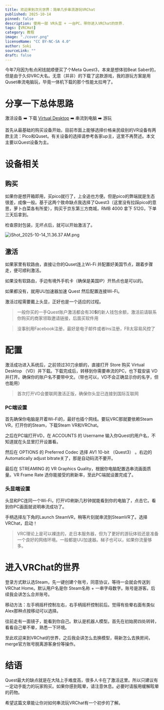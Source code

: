```yaml
---
title: 欢迎来到次元世界：简单几步串流游玩VRChat
published: 2025-10-14
pinned: false
description: 使用一部 VR头显 + 一台PC，带你进入VRChat的世界.
tags: [VRCHat]
category: 教程
image: "./cover.png"
licenseName: "CC BY-NC-SA 4.0"
author: Soki
sourceLink: ""
draft: false
---
```


今年7月因为有点闲钱就顺便买了个Meta Quest3，本来是想体验Beat Saber的，但是由于久仰VRC大名。无意（并非）的下载了这款游戏，我的游玩方案是用Quset串流电脑玩，毕竟一体机下载的那个性能太拉垮了。

# 分享一下总体思路

激活设备 ➡️ 下载 [Virtual Desktop](https://www.vrdesktop.net/) ➡️ 串流到电脑 ➡️ 游玩

首先从最基础的购买设备开始，目前市面上能够选择价格亲民级别的VR设备有两款主流：Pico和Quset。有关设备的选择请参考各家up主，这里不再赘述。本文主要以Quest设备为主。

# 设备相关

## 购买

如果你是想开箱即用，买pico就行了，上全追也方便。但是pico的弊端就是生态很差，成像一般。基于这两个致命缺点我选择了Quest3（这里没有拉踩pico的意思，萝卜白菜各有所爱），购买于京东第三方商城，RMB 4000 拿下 512G，下单三天后拿到。

检查原封包装，无坏点后，就可以开始激活了。

![iShot_2025-10-14_11.36.37 AM.png](https://p.ipic.vip/jdn2pa.png)

## 激活

如果家里有软路由，直接让你的Quset连上Wi-Fi 并配置好美国节点，跟着步骤走，便可顺利激活。

如果没有软路由，手边有境外手机卡（确保是美国IP）开热点也是可以的。

如果都没有，就用UU加速器加速 Quest 然后配置连接Wi-Fi。

激活过程需要戴上头显，正好也是一个适应的过程。

> 一般你买的一手Quest账户激活都会有30💲的新人钱包余额，激活前请联系你购买的商家领取邀请链接，后面买软件用
> 

> 没事别用Facebook注册，最好是电子邮件或者Ins注册，FB太容易风控了
> 

# 配置

激活成功进入系统后，之前领过30刀余额的，直接打开 Store 购买 Virtual Desktop （VD）并下载。下载完成后，转移到你需要串流的PC，也下载安装 VD 并打开。确保你的账户名不要带中文。（带也可以，VD不会正确显示你的名字，但也能用）

> 首次打开VD会要联网激活正版，确保你头显已连接到国际互联网
> 

### PC端设置

首先确保你电脑是开着Wi-Fi的，最好也插个网线。要玩VRC那就要依赖Steam VR，打开你的Steam，下载Steam VR和VRChat。

之后在PC端打开VD，在 ACCOUNTS 的 Username 输入你Quest的用户名，不知道就在头显里打开设置看。

然后在 OPTIONS 的 Preferred Codec 选择 AV1 10-bit （Quest3） 。右边的Automatically adjust bitrate关了，那是自动码流不要开。

最后在 STREAMING 的 VR Graphics Quality，根据你电脑配置选串流画面质量。VR Frame Rate 选你能接受的刷新率，至此PC端就设置完成了。

### 头显端设置

头显和PC连同一个Wi-Fi，打开VD刷新几秒钟就能看到你的电脑了，点击它。看到你PC画面就说明串流成功了。

手柄选择左下角的Launch SteamVR，稍等片刻就串流到SteamVR了。选择VRChat，启动！

> VRC理论上是可以裸连的，走日本服务器，但为了更好的游玩体验还是准备一个良好的网络环境。一般都是UU加速器。梯子也可以，如果你流量够多。
> 

# 进入VRChat的世界

登录方式默认选Steam，先一键创建个账号，同意协议，等待一会就会传送到VRChat Home。默认用户名是你 Steam名称 + 一串字母数字。账号是游客。后续我会讲怎么合并账号。

移动方法：左手柄摇杆控制左右，右手柄摇杆控制前后。觉得有些晕右面有类似Alex那种点按移动可以选择。

往前走有一面镜子，能看到你自己。默认是机器人模型。首先在初始房四处转转，看看自己晕不晕，熟悉一下环境。

至此欢迎来到VRChat的世界，之后我会讲怎么去换模型，萌新怎么去换房间，merge官方账号脱离游客身份等操作。

# 结语

Quest最大的缺点就是在大陆上手难度高，很多人卡在了激活这里。所以只建议有一定动手能力的玩家购买。如果你感到眩晕，请注意休息。必要时请服用缓解眩晕的药物。

希望这篇文章能让你对如何串流玩VRChat有一个初步的了解。